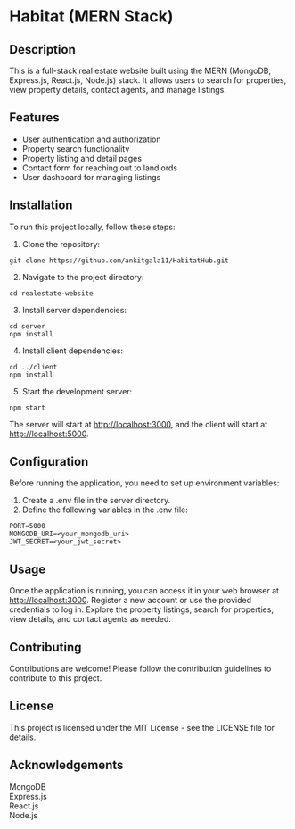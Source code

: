 <!DOCTYPE html>
<html lang="en">



<body>
    <h1>Habitat (MERN Stack)</h1>
    <h2>Description</h2>
    <p>This is a full-stack real estate website built using the MERN (MongoDB, Express.js, React.js, Node.js) stack. It allows users to search for properties, view property details, contact agents, and manage listings.</p>
    <h2>Features</h2>
    <ul>
        <li>User authentication and authorization</li>
        <li>Property search functionality</li>
        <li>Property listing and detail pages</li>
        <li>Contact form for reaching out to landlords</li>
        <li>User dashboard for managing listings</li>
    </ul>
    <h2>Installation</h2>
    <p>To run this project locally, follow these steps:</p>
    <ol>
        <li>Clone the repository:</li>
    </ol>
    <pre><code>git clone https://github.com/ankitgala11/HabitatHub.git</code></pre>
    <ol start="2">
        <li>Navigate to the project directory:</li>
    </ol>
    <pre><code>cd realestate-website</code></pre>
    <ol start="3">
        <li>Install server dependencies:</li>
    </ol>
    <pre><code>cd server
npm install</code></pre>
    <ol start="4">
        <li>Install client dependencies:</li>
    </ol>
    <pre><code>cd ../client
npm install</code></pre>
    <ol start="5">
        <li>Start the development server:</li>
    </ol>
    <pre><code>npm start</code></pre>
    <p>The server will start at <a href="http://localhost:3000">http://localhost:3000</a>, and the client will start at <a href="http://localhost:5000">http://localhost:5000</a>.</p>
    <h2>Configuration</h2>
    <p>Before running the application, you need to set up environment variables:</p>
    <ol>
        <li>Create a .env file in the server directory.</li>
        <li>Define the following variables in the .env file:</li>
    </ol>
    <pre><code>PORT=5000
MONGODB_URI=&lt;your_mongodb_uri&gt;
JWT_SECRET=&lt;your_jwt_secret&gt;</code></pre>
    <h2>Usage</h2>
    <p>Once the application is running, you can access it in your web browser at <a href="http://localhost:3000">http://localhost:3000</a>. Register a new account or use the provided credentials to log in. Explore the property listings, search for properties, view details, and contact agents as needed.</p>
    <h2>Contributing</h2>
    <p>Contributions are welcome! Please follow the contribution guidelines to contribute to this project.</p>
    <h2>License</h2>
    <p>This project is licensed under the MIT License - see the LICENSE file for details.</p>
    <h2>Acknowledgements</h2>
    <p>MongoDB<br>Express.js<br>React.js<br>Node.js</p>
</body>

</html>
